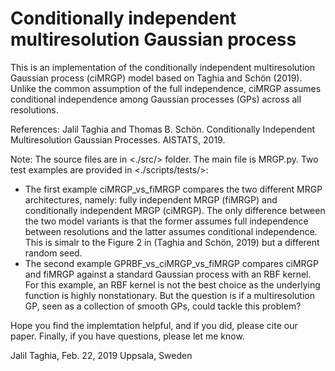 # Conditionally independent multiresolution Gaussian process

This is an implementation of the conditionally independent multiresolution Gaussian process (ciMRGP) model based on Taghia and Schön (2019). Unlike the common assumption of the full independence, ciMRGP assumes conditional independence among Gaussian processes (GPs) across all resolutions. 

References:
Jalil Taghia and Thomas B. Schön. Conditionally Independent Multiresolution Gaussian Processes. AISTATS, 2019.

Note:
The source files are in <./src/> folder. The main file is MRGP.py. Two test examples are provided in <./scripts/tests/>: 
- The first example ciMRGP_vs_fiMRGP compares the two different MRGP architectures, namely: fully independent MRGP (fiMRGP) and conditionally independent MRGP (ciMRGP). The only difference between the two model variants is that the former assumes full independence between resolutions and the latter assumes conditional independence. This is simalr to the Figure 2 in (Taghia and Schön, 2019) but a different random seed. 
- The second example GPRBF_vs_ciMRGP_vs_fiMRGP compares ciMRGP and fiMRGP against a standard Gaussian process with an RBF kernel. For this example, an RBF kernel is not the best choice as the underlying function is highly nonstationary. But the question is if a multiresolution GP, seen as a collection of smooth GPs, could tackle this problem? 

Hope you find the implemtation helpful, and if you did, please cite our paper. Finally, if you have questions, please let me know. 

Jalil Taghia,
Feb. 22, 2019
Uppsala, Sweden

